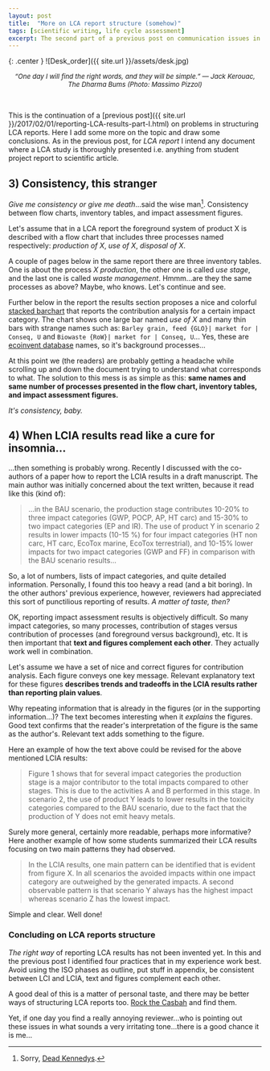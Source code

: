 ```yaml
---
layout: post
title:  "More on LCA report structure (somehow)"
tags: [scientific writing, life cycle assessment]
excerpt: The second part of a previous post on communication issues in LCA.
---
```



{: .center }
![Desk_order]({{ site.url }}/assets/desk.jpg)
<center><i><font size="2"> “One day I will find the right words, and they will be simple.”
― Jack Kerouac, The Dharma Bums (Photo: Massimo Pizzol) </font></i></center>

&nbsp;

This is the continuation of a [previous post]({{ site.url }}/2017/02/01/reporting-LCA-results-part-I.html) on problems in structuring LCA reports. Here I add some more on the topic and draw some conclusions. As in the previous post, for _LCA report_ I intend any document where a LCA study is thoroughly presented i.e. anything from student project report to scientific article.

## 3) Consistency, this stranger

_Give me consistency or give me death_...said the wise man[^1]. Consistency between flow charts, inventory tables, and impact assessment figures.

Let's assume that in a LCA report the foreground system of product X is described with a flow chart that includes three processes named respectively: _production of X_, _use of X_, _disposal of X_.

A couple of pages below in the same report there are three inventory tables. One is about the process _X production_, the other one is called _use stage_, and the last one is called _waste management_. Hmmm...are they the same processes as above? Maybe, who knows. Let's continue and see.

Further below in the report the results section proposes a nice and colorful [stacked barchart](https://en.wikipedia.org/wiki/Bar_chart) that reports the contribution analysis for a certain impact category. The chart shows one large bar named _use of X_ and many thin bars with strange names such as: `Barley grain, feed {GLO}| market for | Conseq, U` and `Biowaste {RoW}| market for | Conseq, U`... Yes, these are [ecoinvent database](http://www.ecoinvent.org/database/database.html) names, so it's background processes...

At this point we (the readers) are probably getting a headache while scrolling up and down the document trying to understand what corresponds to what. The solution to this mess is as simple as this: **same names and same number of processes presented in the flow chart, inventory tables, and impact assessment figures.**

 _It's consistency, baby._    


## 4) When LCIA results read like a cure for insomnia...

...then something is probably wrong. Recently I discussed with the co-authors of a paper how to report the LCIA results in a draft manuscript. The main author was initially concerned about the text written, because it read like this (kind of):

> ...in the BAU scenario, the production stage contributes 10-20% to three impact categories (GWP, POCP, AP, HT carc) and 15-30% to two impact categories (EP and IR). The use of product Y in scenario 2 results in lower impacts (10-15 %) for four impact categories (HT non carc, HT carc, EcoTox marine, EcoTox terrestrial), and 10-15% lower impacts for two impact categories (GWP and FF) in comparison with the BAU scenario results...

So, a lot of numbers, lists of impact categories, and quite detailed information. Personally, I found this too heavy a read (and a bit boring). In the other authors' previous experience, however, reviewers had appreciated this sort of punctilious reporting of results. _A matter of taste, then?_

OK, reporting impact assessment results is objectively difficult. So many impact categories, so many processes, contribution of stages versus contribution of processes (and foreground versus background), etc. It is then important that **text and figures complement each other**. They actually work well in combination.

Let's assume we have a set of nice and correct figures for contribution analysis. Each figure conveys one key message. Relevant explanatory text for these figures **describes trends and tradeoffs in the LCIA results rather than reporting plain values**.

Why repeating information that is already in the figures (or in the supporting information...)? The text becomes interesting when it _explains_ the figures. Good text confirms that the reader's interpretation of the figure is the same as the author's. Relevant text adds something to the figure.

Here an example of how the text above could be revised for the above mentioned LCIA results:

> Figure 1 shows that for several impact categories the production stage is a major contributor to the total impacts compared to other stages. This is due to the activities A and B performed in this stage. In scenario 2, the use of product Y leads to lower results in the toxicity categories compared to the BAU scenario, due to the fact that the production of Y does not emit heavy metals.

Surely more general, certainly more readable, perhaps more informative? Here another example of how some students summarized their LCA results focusing on two main patterns they had observed.

> In the LCIA results, one main pattern can be identified that is evident from figure X. In all scenarios the  avoided impacts within one impact category are outweighed by the generated impacts. A second observable pattern is that scenario Y always has the highest impact whereas scenario Z has the lowest impact.

Simple and clear. Well done!

### Concluding on LCA reports structure

_The right way_ of reporting LCA results has not been invented yet. In this and the previous post I identified four practices that in my experience work best. Avoid using the ISO phases as outline, put stuff in appendix, be consistent between LCI and LCIA, text and figures complement each other.

A good deal of this is a matter of personal taste, and there may be better ways of structuring LCA reports too. [Rock the Casbah](http://www.urbandictionary.com/define.php?term=Rock%20the%20Casbah) and find them.

Yet, if one day you find a really annoying reviewer...who is pointing out these issues in what sounds a very irritating tone...there is a good chance it is me...


[^1]: Sorry, [Dead Kennedys](https://en.wikipedia.org/wiki/Give_Me_Convenience_or_Give_Me_Death).

